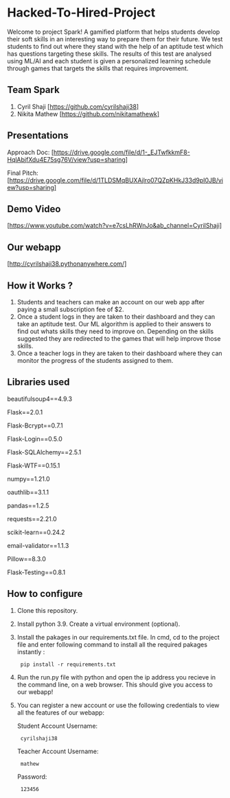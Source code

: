 # Hacked-To-Hired-Project
Welcome to project Spark! A gamified platform that helps students develop their soft skills in an interesting way to prepare them for their future. We test students to find out where they stand with the help of an aptitude test which has questions targeting these skills. The results of this test are analysed using ML/AI and each student is given a personalized learning schedule through games that targets the skills that requires improvement.

## Team Spark
1. Cyril Shaji [https://github.com/cyrilshaji38]
2. Nikita Mathew [https://github.com/nikitamathewk]

## Presentations
Approach Doc: [https://drive.google.com/file/d/1-_EJTwfkkmF8-HqlAbjfXdu4E75sg76V/view?usp=sharing]

Final Pitch: [https://drive.google.com/file/d/1TLDSMqBUXAjlro07QZpKHkJ33d9pI0JB/view?usp=sharing]

## Demo Video
[https://www.youtube.com/watch?v=e7csLhRWnJo&ab_channel=CyrilShaji]

## Our webapp
[http://cyrilshaji38.pythonanywhere.com/]

## How it Works ?
1. Students and teachers can make an account on our web app after paying a small subscription fee of $2. 
2. Once a student logs in they are taken to their dashboard and they can take an aptitude test. Our ML algorithm is applied to their answers to find out whats skills they need to improve on. Depending on the skills suggested they are redirected to the games that will help improve those skills.
3. Once a teacher logs in they are taken to their dashboard where they can monitor the progress of the students assigned to them.

## Libraries used
beautifulsoup4==4.9.3

Flask==2.0.1

Flask-Bcrypt==0.7.1

Flask-Login==0.5.0

Flask-SQLAlchemy==2.5.1

Flask-WTF==0.15.1

numpy==1.21.0

oauthlib==3.1.1

pandas==1.2.5

requests==2.21.0

scikit-learn==0.24.2

email-validator==1.1.3

Pillow==8.3.0

Flask-Testing==0.8.1

## How to configure
1. Clone this repository.

2. Install python 3.9. 
Create a virtual environment (optional).

3. Install the pakages in our requirements.txt file. In cmd, cd to the project file and enter following command to install all the required pakages instantly : 

        pip install -r requirements.txt

4. Run the run.py file with python and open the ip address you recieve in the command line, on a web browser. This should give you access to our webapp!

5. You can register a new account or use the following credentials to view all the features of our webapp:

    Student Account Username:

        cyrilshaji38

    Teacher Account Username:

        mathew

    Password: 

        123456